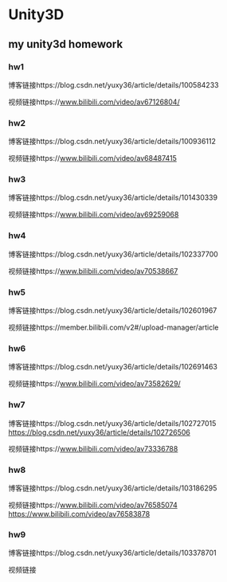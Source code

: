 # Unity3D
## my unity3d homework

### hw1

博客链接https://blog.csdn.net/yuxy36/article/details/100584233

视频链接https://www.bilibili.com/video/av67126804/

### hw2

博客链接https://blog.csdn.net/yuxy36/article/details/100936112

视频链接https://www.bilibili.com/video/av68487415

### hw3

博客链接https://blog.csdn.net/yuxy36/article/details/101430339

视频链接https://www.bilibili.com/video/av69259068

### hw4

博客链接https://blog.csdn.net/yuxy36/article/details/102337700

视频链接https://www.bilibili.com/video/av70538667

### hw5

博客链接https://blog.csdn.net/yuxy36/article/details/102601967

视频链接https://member.bilibili.com/v2#/upload-manager/article

### hw6

博客链接https://blog.csdn.net/yuxy36/article/details/102691463

视频链接https://www.bilibili.com/video/av73582629/

### hw7

博客链接https://blog.csdn.net/yuxy36/article/details/102727015 https://blog.csdn.net/yuxy36/article/details/102726506

视频链接https://www.bilibili.com/video/av73336788

### hw8

博客链接https://blog.csdn.net/yuxy36/article/details/103186295

视频链接https://www.bilibili.com/video/av76585074 https://www.bilibili.com/video/av76583878

### hw9

博客链接https://blog.csdn.net/yuxy36/article/details/103378701

视频链接